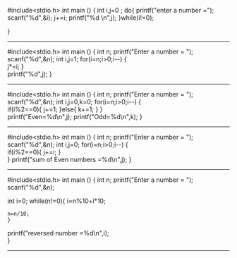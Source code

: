 #include<stdio.h>
int main ()
{
	int i,j=0 ;
	do{
		printf("enter a number =");
		scanf("%d",&i);
		j+=i;
		printf("%d \n",j);
	}while(i!=0);
	
}
_______________________________________________
#include<stdio.h>
int main ()
{
int n;
printf("Enter a number = ");
scanf("%d",&n);
int i,j=1;
for(i=n;i>0;i--)
	{	
		j*=i;
	}	
printf("%d",j);
}
__________________________________________________________
#include<stdio.h>
int main ()
{
int n;
printf("Enter a number = ");
scanf("%d",&n);
int i,j=0,k=0;
for(i=n;i>0;i--)
	{	
		if(i%2==0){
			j+=1;
		}else{
			k+=1;
		}
	}	
printf("Even=%d\n",j);
printf("Odd=%d\n",k);
}
_____________________________________________________________________
#include<stdio.h>
int main ()
{
int n;
printf("Enter a number = ");
scanf("%d",&n);
int i,j=0;
for(i=n;i>0;i--)
	{	
		if(i%2==0){
		j+=i;
		}	
}
printf("sum of Even numbers =%d\n",j);
}
_________________________________________________________________________
#include<stdio.h>
int main ()
{
int n;
printf("Enter a number = ");
scanf("%d",&n);

int i=0;
while(n!=0){
	i=n%10+i*10;
	
	n=n/10;
	}
printf("reversed number =%d\n",i);	
}
_____________________________________________________________________________________


